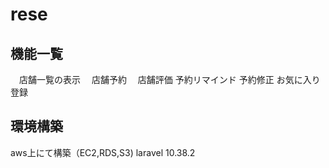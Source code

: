 # rese

## 機能一覧
　店舗一覧の表示
　店舗予約
　店舗評価
  予約リマインド
  予約修正
  お気に入り登録
 
## 環境構築
aws上にて構築（EC2,RDS,S3)
laravel 10.38.2
